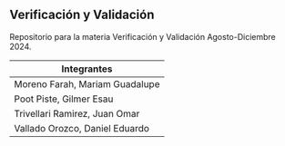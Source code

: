 ## Verificación y Validación
Repositorio para la materia Verificación y Validación Agosto-Diciembre 2024.


| Integrantes | 
|--------|
|Moreno Farah, Mariam Guadalupe|
|Poot Piste, Gilmer Esau|
|Trivellari Ramirez, Juan Omar| 
|Vallado Orozco, Daniel Eduardo|  

